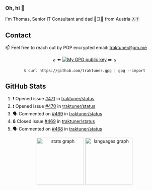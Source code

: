 ### Oh, hi 👋

I'm Thomas, Senior IT Consultant and dad 👶♊️👶 from Austria 🇦🇹

<!--
**traktuner/traktuner** is a ✨ _special_ ✨ repository because its `README.md` (this file) appears on your GitHub profile.

Here are some ideas to get you started:

- 🔭 I’m currently working on ...
- 🌱 I’m currently learning ...
- 👯 I’m looking to collaborate on ...
- 🤔 I’m looking for help with ...
- 💬 Ask me about ...
- 📫 How to reach me: ...
- 😄 Pronouns: ...
- ⚡ Fun fact: ...
-->

## Contact
📫 Feel free to reach out by PGP encrypted email:
traktuner@pm.me

<div align="center" markdown="1">

↙️ ⬅️ [![My GPG public key](https://img.shields.io/badge/PGP%20public%20key-6D4AFF?style=for-the-badge)](https://github.com/traktuner.gpg) ➡️ ↘️

```shell
$ curl https://github.com/traktuner.gpg | gpg --import
```

</div>

## GitHub Stats
<!--START_SECTION:activity-->
1. ❗ Opened issue [#471](https://github.com/traktuner/status/issues/471) in [traktuner/status](https://github.com/traktuner/status)
2. ❗ Opened issue [#470](https://github.com/traktuner/status/issues/470) in [traktuner/status](https://github.com/traktuner/status)
3. 🗣 Commented on [#469](https://github.com/traktuner/status/issues/469#issuecomment-2524109909) in [traktuner/status](https://github.com/traktuner/status)
4. 🔒 Closed issue [#469](https://github.com/traktuner/status/issues/469) in [traktuner/status](https://github.com/traktuner/status)
5. 🗣 Commented on [#468](https://github.com/traktuner/status/issues/468#issuecomment-2524109499) in [traktuner/status](https://github.com/traktuner/status)
<!--END_SECTION:activity-->

<div align="center">
  <img src="https://github-readme-stats.vercel.app/api?username=traktuner&hide_title=false&hide_rank=false&show_icons=true&include_all_commits=true&count_private=true&disable_animations=false&theme=dracula&locale=en&hide_border=false&order=1" height="150" alt="stats graph"  />
  <img src="https://github-readme-stats.vercel.app/api/top-langs?username=traktuner&locale=en&hide_title=false&layout=compact&card_width=320&langs_count=5&theme=dracula&hide_border=false&order=2" height="150" alt="languages graph"  />
</div>
